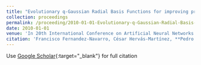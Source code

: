 ```yaml
---
title: "Evolutionary q-Gaussian Radial Basis Functions for improving prediction accuracy of gene classification using feature selection"
collection: proceedings
permalink: /proceeding/2010-01-01-Evolutionary-q-Gaussian-Radial-Basis-Functions-for-improving-prediction-accuracy-of-gene-classification-using-feature-selection
date: 2010-01-01
venue: 'In 20th International Conference on Artificial Neural Networks (ICANN10)'
citation: 'Francisco Fernandez-Navarro, César Hervás-Martínez, **Pedro Antonio Gutiérrez**, R. Ruiz, J.C. Riquelme, &quot;Evolutionary q-Gaussian Radial Basis Functions for improving prediction accuracy of gene classification using feature selection.&quot; In 20th International Conference on Artificial Neural Networks (ICANN10), 2010, pp.327-336.'
---
```

Use [Google Scholar](https://scholar.google.com/scholar?q=Evolutionary+q+Gaussian+Radial+Basis+Functions+for+improving+prediction+accuracy+of+gene+classification+using+feature+selection){:target="_blank"} for full citation